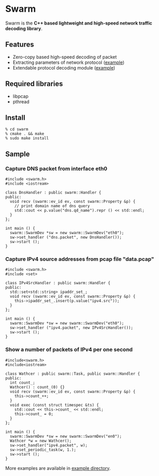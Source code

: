 Swarm
===========================
Swarm is the **C++ based lightweight and high-speed network traffic decoding library**.

Features
---------------------------

- Zero-copy based high-speed decoding of packet
- Extracting parameters of network protocol ([example](./example/extract_data.cc))
- Extendable protocol decoding module ([example](./example/original_decoder.cc))

Required libraries
---------------------------

- libpcap
- pthread

Install
---------------------------

    % cd swarm
    % cmake . && make
    % sudo make install

Sample
---------------------------

### Capture DNS packet from interface eth0

    #include <swarm.h>
    #include <iostream>
    
    class DnsHandler : public swarm::Handler {
    public:
      void recv (swarm::ev_id ev, const swarm::Property &p) {
        // print domain name of dns query
        std::cout << p.value("dns.qd_name").repr () << std::endl;
      }
    };
    
    int main () {
      swarm::SwarmDev *sw = new swarm::SwarmDev("eth0");
      sw->set_handler ("dns.packet", new DnsHandler());
      sw->start ();
    }

### Capture IPv4 source addresses from pcap file "data.pcap"

    #include <swarm.h>
    #include <set>
    
    class IPv4SrcHandler : public swarm::Handler {
    public:
      std::set<std::string> ipaddr_set_;
      void recv (swarm::ev_id ev, const swarm::Property &p) {
        this->ipaddr_set_.insert(p.value("ipv4.src"));
      }
    };
    
    int main () {
      swarm::SwarmDev *sw = new swarm::SwarmDev("eth0");
      sw->set_handler ("ipv4.packet", new IPv4SrcHandler());
      sw->start ();
    }

### Show a number of packets of IPv4 per one second

    #include<swarm.h>
    #include<iostream>
    
    class Wathcer : public swarm::Task, public swarm::Handler {
    public:
      int count_;
      Wathcer() : count_(0) {}
      void recv (swarm::ev_id ev, const swarm::Property &p) {
        this->count_++;
      }
      void exec (const struct timespec &ts) {
        std::cout << this->count_ << std::endl;
        this->count_ = 0;
      }
    };
    
    int main () {
      swarm::SwarmDev *sw = new swarm::SwarmDev("en0");
      Wathcer *w = new Wathcer();
      sw->set_handler("ipv4.packet", w);
      sw->set_periodic_task(w, 1.);
      sw->start ();
    }
    

More examples are available in [example directory](https://github.com/m-mizutani/swarm/tree/master/example).
